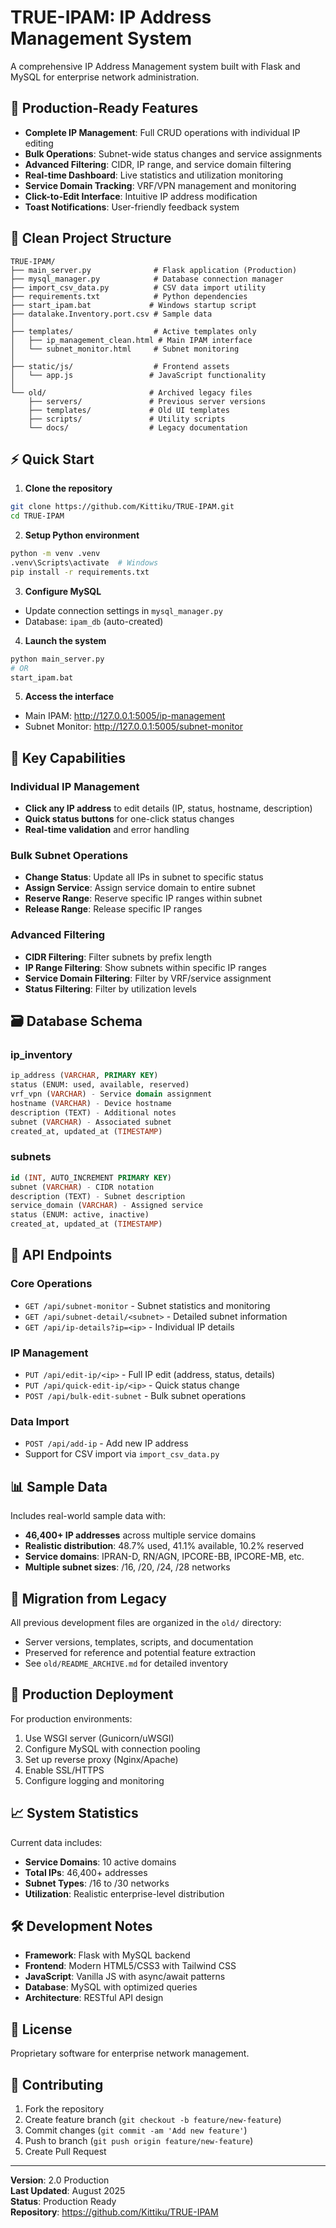 # TRUE-IPAM: IP Address Management System

A comprehensive IP Address Management system built with Flask and MySQL for enterprise network administration.

## 🚀 Production-Ready Features

- **Complete IP Management**: Full CRUD operations with individual IP editing
- **Bulk Operations**: Subnet-wide status changes and service assignments  
- **Advanced Filtering**: CIDR, IP range, and service domain filtering
- **Real-time Dashboard**: Live statistics and utilization monitoring
- **Service Domain Tracking**: VRF/VPN management and monitoring
- **Click-to-Edit Interface**: Intuitive IP address modification
- **Toast Notifications**: User-friendly feedback system

## 📁 Clean Project Structure

```
TRUE-IPAM/
├── main_server.py              # Flask application (Production)
├── mysql_manager.py            # Database connection manager
├── import_csv_data.py          # CSV data import utility
├── requirements.txt            # Python dependencies
├── start_ipam.bat             # Windows startup script
├── datalake.Inventory.port.csv # Sample data
│
├── templates/                  # Active templates only
│   ├── ip_management_clean.html # Main IPAM interface
│   └── subnet_monitor.html     # Subnet monitoring
│
├── static/js/                  # Frontend assets
│   └── app.js                 # JavaScript functionality
│
└── old/                       # Archived legacy files
    ├── servers/               # Previous server versions
    ├── templates/             # Old UI templates
    ├── scripts/               # Utility scripts
    └── docs/                  # Legacy documentation
```

## ⚡ Quick Start

1. **Clone the repository**
```bash
git clone https://github.com/Kittiku/TRUE-IPAM.git
cd TRUE-IPAM
```

2. **Setup Python environment**
```bash
python -m venv .venv
.venv\Scripts\activate  # Windows
pip install -r requirements.txt
```

3. **Configure MySQL**
- Update connection settings in `mysql_manager.py`
- Database: `ipam_db` (auto-created)

4. **Launch the system**
```bash
python main_server.py
# OR
start_ipam.bat
```

5. **Access the interface**
- Main IPAM: http://127.0.0.1:5005/ip-management
- Subnet Monitor: http://127.0.0.1:5005/subnet-monitor

## 🎯 Key Capabilities

### Individual IP Management
- **Click any IP address** to edit details (IP, status, hostname, description)
- **Quick status buttons** for one-click status changes
- **Real-time validation** and error handling

### Bulk Subnet Operations
- **Change Status**: Update all IPs in subnet to specific status
- **Assign Service**: Assign service domain to entire subnet
- **Reserve Range**: Reserve specific IP ranges within subnet
- **Release Range**: Release specific IP ranges

### Advanced Filtering
- **CIDR Filtering**: Filter subnets by prefix length
- **IP Range Filtering**: Show subnets within specific IP ranges
- **Service Domain Filtering**: Filter by VRF/service assignment
- **Status Filtering**: Filter by utilization levels

## 🗃️ Database Schema

### ip_inventory
```sql
ip_address (VARCHAR, PRIMARY KEY)
status (ENUM: used, available, reserved)
vrf_vpn (VARCHAR) - Service domain assignment  
hostname (VARCHAR) - Device hostname
description (TEXT) - Additional notes
subnet (VARCHAR) - Associated subnet
created_at, updated_at (TIMESTAMP)
```

### subnets
```sql
id (INT, AUTO_INCREMENT PRIMARY KEY)
subnet (VARCHAR) - CIDR notation
description (TEXT) - Subnet description
service_domain (VARCHAR) - Assigned service
status (ENUM: active, inactive)
created_at, updated_at (TIMESTAMP)
```

## 🔧 API Endpoints

### Core Operations
- `GET /api/subnet-monitor` - Subnet statistics and monitoring
- `GET /api/subnet-detail/<subnet>` - Detailed subnet information
- `GET /api/ip-details?ip=<ip>` - Individual IP details

### IP Management
- `PUT /api/edit-ip/<ip>` - Full IP edit (address, status, details)
- `PUT /api/quick-edit-ip/<ip>` - Quick status change
- `POST /api/bulk-edit-subnet` - Bulk subnet operations

### Data Import
- `POST /api/add-ip` - Add new IP address
- Support for CSV import via `import_csv_data.py`

## 📊 Sample Data

Includes real-world sample data with:
- **46,400+ IP addresses** across multiple service domains
- **Realistic distribution**: 48.7% used, 41.1% available, 10.2% reserved
- **Service domains**: IPRAN-D, RN/AGN, IPCORE-BB, IPCORE-MB, etc.
- **Multiple subnet sizes**: /16, /20, /24, /28 networks

## 🔄 Migration from Legacy

All previous development files are organized in the `old/` directory:
- Server versions, templates, scripts, and documentation
- Preserved for reference and potential feature extraction
- See `old/README_ARCHIVE.md` for detailed inventory

## 🚀 Production Deployment

For production environments:
1. Use WSGI server (Gunicorn/uWSGI)
2. Configure MySQL with connection pooling
3. Set up reverse proxy (Nginx/Apache)
4. Enable SSL/HTTPS
5. Configure logging and monitoring

## 📈 System Statistics

Current data includes:
- **Service Domains**: 10 active domains
- **Total IPs**: 46,400+ addresses
- **Subnet Types**: /16 to /30 networks
- **Utilization**: Realistic enterprise-level distribution

## 🛠️ Development Notes

- **Framework**: Flask with MySQL backend
- **Frontend**: Modern HTML5/CSS3 with Tailwind CSS
- **JavaScript**: Vanilla JS with async/await patterns
- **Database**: MySQL with optimized queries
- **Architecture**: RESTful API design

## 📝 License

Proprietary software for enterprise network management.

## 🤝 Contributing

1. Fork the repository
2. Create feature branch (`git checkout -b feature/new-feature`)
3. Commit changes (`git commit -am 'Add new feature'`)
4. Push to branch (`git push origin feature/new-feature`)
5. Create Pull Request

---

**Version**: 2.0 Production  
**Last Updated**: August 2025  
**Status**: Production Ready  
**Repository**: https://github.com/Kittiku/TRUE-IPAM

